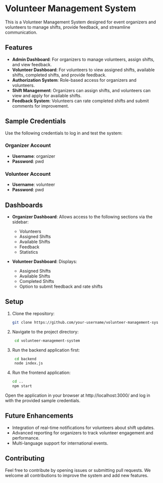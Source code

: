 # Volunteer Management System

This is a Volunteer Management System designed for event organizers and volunteers to manage shifts, provide feedback, and streamline communication.

## Features

- **Admin Dashboard**: For organizers to manage volunteers, assign shifts, and view feedback.
- **Volunteer Dashboard**: For volunteers to view assigned shifts, available shifts, completed shifts, and provide feedback.
- **Authorization System**: Role-based access for organizers and volunteers.
- **Shift Management**: Organizers can assign shifts, and volunteers can view and apply for available shifts.
- **Feedback System**: Volunteers can rate completed shifts and submit comments for improvement.

## Sample Credentials

Use the following credentials to log in and test the system:

### Organizer Account
- **Username**: organizer
- **Password**: pwd

### Volunteer Account
- **Username**: volunteer
- **Password**: pwd

## Dashboards

- **Organizer Dashboard**: Allows access to the following sections via the sidebar:
  - Volunteers
  - Assigned Shifts
  - Available Shifts
  - Feedback
  - Statistics

- **Volunteer Dashboard**: Displays:
  - Assigned Shifts
  - Available Shifts
  - Completed Shifts
  - Option to submit feedback and rate shifts

## Setup

1. Clone the repository:
   ```bash
   git clone https://github.com/your-username/volunteer-management-system.git

2. Navigate to the project directory:

   ```bash
    cd volunteer-management-system

3. Run the backend application first:

   ```bash
    cd backend
    node index.js
   
4. Run the frontend application:

   ```bash
   cd ..
   npm start

Open the application in your browser at http://localhost:3000/ and log in with the provided sample credentials.

## Future Enhancements
- Integration of real-time notifications for volunteers about shift updates.
- Advanced reporting for organizers to track volunteer engagement and performance.
- Multi-language support for international events.

## Contributing
Feel free to contribute by opening issues or submitting pull requests. We welcome all contributions to improve the system and add new features.
   
